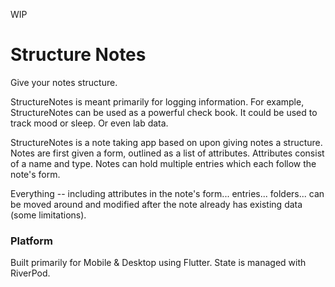WIP

# Structure Notes

Give your notes structure.

StructureNotes is meant primarily for logging information.
For example, StructureNotes can be used as a powerful check book.
It could be used to track mood or sleep.
Or even lab data.

StructureNotes is a note taking app based on upon giving notes a structure.
Notes are first given a form, outlined as a list of attributes. Attributes
consist of a name and type. Notes can hold multiple entries which each follow
the note's form.

Everything -- including attributes in the note's form... entries... folders...
can be moved around and modified after the note already has existing data
(some limitations).

### Platform

Built primarily for Mobile & Desktop using Flutter.
State is managed with RiverPod.
